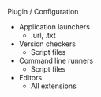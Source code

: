 Plugin / Configuration

- Application launchers
  - .url, .txt
- Version checkers
  - Script files
- Command line runners
  - Script files
- Editors
  - All extensions